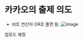 # 카카오의 출제 의도
- 비트 연산자 OR로 풀면 됨.
![image](https://github.com/user-attachments/assets/77d8af60-f0f7-4cf9-8385-8fc2bf3b3ffc)

업로드 예정